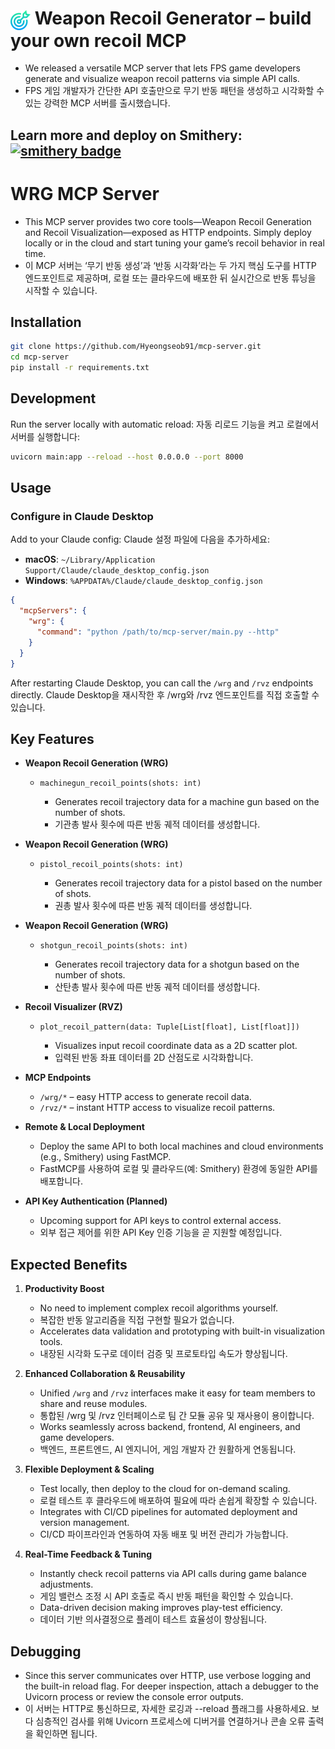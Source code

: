 # <img src="src/assets/target.png" alt="logo" width="32" style="vertical-align:middle;"/> Weapon Recoil Generator – build your own recoil MCP

* We released a versatile MCP server that lets FPS game developers generate and visualize weapon recoil patterns via simple API calls.
* FPS 게임 개발자가 간단한 API 호출만으로 무기 반동 패턴을 생성하고 시각화할 수 있는 강력한 MCP 서버를 출시했습니다.

## Learn more and deploy on Smithery: [![smithery badge](https://smithery.ai/badge/@Hyeongseob91/mcp-server)](https://smithery.ai/server/@Hyeongseob91/mcp-server)

# WRG MCP Server

* This MCP server provides two core tools—Weapon Recoil Generation and Recoil Visualization—exposed as HTTP endpoints. Simply deploy locally or in the cloud and start tuning your game’s recoil behavior in real time.
* 이 MCP 서버는 ‘무기 반동 생성’과 ‘반동 시각화’라는 두 가지 핵심 도구를 HTTP 엔드포인트로 제공하며, 로컬 또는 클라우드에 배포한 뒤 실시간으로 반동 튜닝을 시작할 수 있습니다.

## Installation

```bash
git clone https://github.com/Hyeongseob91/mcp-server.git
cd mcp-server
pip install -r requirements.txt
````

## Development

Run the server locally with automatic reload:
자동 리로드 기능을 켜고 로컬에서 서버를 실행합니다:

```bash
uvicorn main:app --reload --host 0.0.0.0 --port 8000
```

## Usage

### Configure in Claude Desktop

Add to your Claude config:
Claude 설정 파일에 다음을 추가하세요:

* **macOS**: `~/Library/Application Support/Claude/claude_desktop_config.json`
* **Windows**: `%APPDATA%/Claude/claude_desktop_config.json`

```json
{
  "mcpServers": {
    "wrg": {
      "command": "python /path/to/mcp-server/main.py --http"
    }
  }
}
```

After restarting Claude Desktop, you can call the `/wrg` and `/rvz` endpoints directly.
Claude Desktop을 재시작한 후 /wrg와 /rvz 엔드포인트를 직접 호출할 수 있습니다.

## Key Features

* **Weapon Recoil Generation (WRG)**

  * `machinegun_recoil_points(shots: int)`

    * Generates recoil trajectory data for a machine gun based on the number of shots.
    * 기관총 발사 횟수에 따른 반동 궤적 데이터를 생성합니다.
  
* **Weapon Recoil Generation (WRG)**

  * `pistol_recoil_points(shots: int)`

    * Generates recoil trajectory data for a pistol based on the number of shots.
    * 권총 발사 횟수에 따른 반동 궤적 데이터를 생성합니다.

* **Weapon Recoil Generation (WRG)**

  * `shotgun_recoil_points(shots: int)`

    * Generates recoil trajectory data for a shotgun based on the number of shots.
    * 산탄총 발사 횟수에 따른 반동 궤적 데이터를 생성합니다.

* **Recoil Visualizer (RVZ)**

  * `plot_recoil_pattern(data: Tuple[List[float], List[float]])`

    * Visualizes input recoil coordinate data as a 2D scatter plot.
    * 입력된 반동 좌표 데이터를 2D 산점도로 시각화합니다.

* **MCP Endpoints**

  * `/wrg/*` – easy HTTP access to generate recoil data.
  * `/rvz/*` – instant HTTP access to visualize recoil patterns.

* **Remote & Local Deployment**

  * Deploy the same API to both local machines and cloud environments (e.g., Smithery) using FastMCP.
  * FastMCP를 사용하여 로컬 및 클라우드(예: Smithery) 환경에 동일한 API를 배포합니다.

* **API Key Authentication (Planned)**

  * Upcoming support for API keys to control external access.
  * 외부 접근 제어를 위한 API Key 인증 기능을 곧 지원할 예정입니다.

## Expected Benefits

1. **Productivity Boost**

   * No need to implement complex recoil algorithms yourself.
   * 복잡한 반동 알고리즘을 직접 구현할 필요가 없습니다.
   * Accelerates data validation and prototyping with built-in visualization tools.
   * 내장된 시각화 도구로 데이터 검증 및 프로토타입 속도가 향상됩니다.

2. **Enhanced Collaboration & Reusability**

   * Unified `/wrg` and `/rvz` interfaces make it easy for team members to share and reuse modules.
   * 통합된 /wrg 및 /rvz 인터페이스로 팀 간 모듈 공유 및 재사용이 용이합니다.
   * Works seamlessly across backend, frontend, AI engineers, and game developers.
   * 백엔드, 프론트엔드, AI 엔지니어, 게임 개발자 간 원활하게 연동됩니다.

3. **Flexible Deployment & Scaling**

   * Test locally, then deploy to the cloud for on-demand scaling.
   * 로컬 테스트 후 클라우드에 배포하여 필요에 따라 손쉽게 확장할 수 있습니다.
   * Integrates with CI/CD pipelines for automated deployment and version management.
   * CI/CD 파이프라인과 연동하여 자동 배포 및 버전 관리가 가능합니다.

4. **Real-Time Feedback & Tuning**

   * Instantly check recoil patterns via API calls during game balance adjustments.
   * 게임 밸런스 조정 시 API 호출로 즉시 반동 패턴을 확인할 수 있습니다.
   * Data-driven decision making improves play-test efficiency.
   * 데이터 기반 의사결정으로 플레이 테스트 효율성이 향상됩니다.

## Debugging

* Since this server communicates over HTTP, use verbose logging and the built-in reload flag. For deeper inspection, attach a debugger to the Uvicorn process or review the console error outputs.
* 이 서버는 HTTP로 통신하므로, 자세한 로깅과 --reload 플래그를 사용하세요. 보다 심층적인 검사를 위해 Uvicorn 프로세스에 디버거를 연결하거나 콘솔 오류 출력을 확인하면 됩니다.
